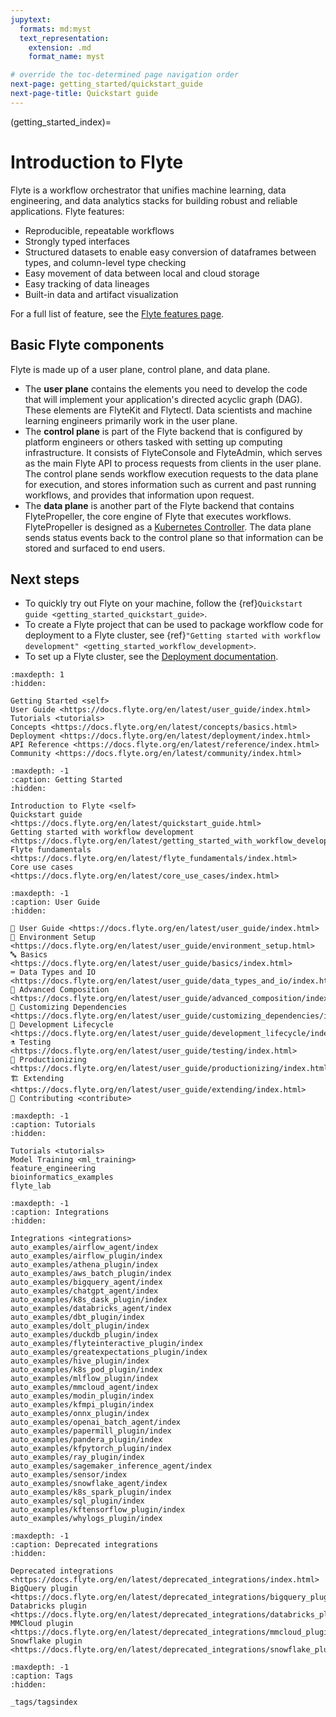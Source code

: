 ```yaml
---
jupytext:
  formats: md:myst
  text_representation:
    extension: .md
    format_name: myst

# override the toc-determined page navigation order
next-page: getting_started/quickstart_guide
next-page-title: Quickstart guide
---
```


(getting_started_index)=

# Introduction to Flyte

Flyte is a workflow orchestrator that unifies machine learning, data engineering, and data analytics stacks for building robust and reliable applications. Flyte features:

- Reproducible, repeatable workflows
- Strongly typed interfaces
- Structured datasets to enable easy conversion of dataframes between types, and column-level type checking
- Easy movement of data between local and cloud storage
- Easy tracking of data lineages
- Built-in data and artifact visualization

For a full list of feature, see the [Flyte features page](https://flyte.org/features).

## Basic Flyte components

Flyte is made up of a user plane, control plane, and data plane.

- The **user plane** contains the elements you need to develop the code that will implement your application's directed acyclic graph (DAG). These elements are FlyteKit and Flytectl. Data scientists and machine learning engineers primarily work in the user plane.
- The **control plane** is part of the Flyte backend that is configured by platform engineers or others tasked with setting up computing infrastructure. It consists of FlyteConsole and FlyteAdmin, which serves as the main Flyte API to process requests from clients in the user plane. The control plane sends workflow execution requests to the data plane for execution, and stores information such as current and past running workflows, and provides that information upon request.
- The **data plane** is another part of the Flyte backend that contains FlytePropeller, the core engine of Flyte that executes workflows. FlytePropeller is designed as a [Kubernetes Controller](https://kubernetes.io/docs/concepts/architecture/controller/). The data plane sends status events back to the control plane so that information can be stored and surfaced to end users.

## Next steps

- To quickly try out Flyte on your machine, follow the {ref}`Quickstart guide <getting_started_quickstart_guide>`.
- To create a Flyte project that can be used to package workflow code for deployment to a Flyte cluster, see {ref}`"Getting started with workflow development" <getting_started_workflow_development>`.
- To set up a Flyte cluster, see the [Deployment documentation](https://docs.flyte.org/en/latest/deployment/index.html).

```{toctree}
:maxdepth: 1
:hidden:

Getting Started <self>
User Guide <https://docs.flyte.org/en/latest/user_guide/index.html>
Tutorials <tutorials>
Concepts <https://docs.flyte.org/en/latest/concepts/basics.html>
Deployment <https://docs.flyte.org/en/latest/deployment/index.html>
API Reference <https://docs.flyte.org/en/latest/reference/index.html>
Community <https://docs.flyte.org/en/latest/community/index.html>
```

```{toctree}
:maxdepth: -1
:caption: Getting Started
:hidden:

Introduction to Flyte <self>
Quickstart guide <https://docs.flyte.org/en/latest/quickstart_guide.html>
Getting started with workflow development <https://docs.flyte.org/en/latest/getting_started_with_workflow_development/index.html>
Flyte fundamentals <https://docs.flyte.org/en/latest/flyte_fundamentals/index.html>
Core use cases <https://docs.flyte.org/en/latest/core_use_cases/index.html>
```

```{toctree}
:maxdepth: -1
:caption: User Guide
:hidden:

📖 User Guide <https://docs.flyte.org/en/latest/user_guide/index.html>
🌳 Environment Setup <https://docs.flyte.org/en/latest/user_guide/environment_setup.html>
🔤 Basics <https://docs.flyte.org/en/latest/user_guide/basics/index.html>
⌨️ Data Types and IO <https://docs.flyte.org/en/latest/user_guide/data_types_and_io/index.html>
🔮 Advanced Composition <https://docs.flyte.org/en/latest/user_guide/advanced_composition/index.html>
🧩 Customizing Dependencies <https://docs.flyte.org/en/latest/user_guide/customizing_dependencies/index.html>
🏡 Development Lifecycle <https://docs.flyte.org/en/latest/user_guide/development_lifecycle/index.html>
⚗️ Testing <https://docs.flyte.org/en/latest/user_guide/testing/index.html>
🚢 Productionizing <https://docs.flyte.org/en/latest/user_guide/productionizing/index.html>
🏗 Extending <https://docs.flyte.org/en/latest/user_guide/extending/index.html>
📝 Contributing <contribute>
```

```{toctree}
:maxdepth: -1
:caption: Tutorials
:hidden:

Tutorials <tutorials>
Model Training <ml_training>
feature_engineering
bioinformatics_examples
flyte_lab
```

```{toctree}
:maxdepth: -1
:caption: Integrations
:hidden:

Integrations <integrations>
auto_examples/airflow_agent/index
auto_examples/airflow_plugin/index
auto_examples/athena_plugin/index
auto_examples/aws_batch_plugin/index
auto_examples/bigquery_agent/index
auto_examples/chatgpt_agent/index
auto_examples/k8s_dask_plugin/index
auto_examples/databricks_agent/index
auto_examples/dbt_plugin/index
auto_examples/dolt_plugin/index
auto_examples/duckdb_plugin/index
auto_examples/flyteinteractive_plugin/index
auto_examples/greatexpectations_plugin/index
auto_examples/hive_plugin/index
auto_examples/k8s_pod_plugin/index
auto_examples/mlflow_plugin/index
auto_examples/mmcloud_agent/index
auto_examples/modin_plugin/index
auto_examples/kfmpi_plugin/index
auto_examples/onnx_plugin/index
auto_examples/openai_batch_agent/index
auto_examples/papermill_plugin/index
auto_examples/pandera_plugin/index
auto_examples/kfpytorch_plugin/index
auto_examples/ray_plugin/index
auto_examples/sagemaker_inference_agent/index
auto_examples/sensor/index
auto_examples/snowflake_agent/index
auto_examples/k8s_spark_plugin/index
auto_examples/sql_plugin/index
auto_examples/kftensorflow_plugin/index
auto_examples/whylogs_plugin/index
```

```{toctree}
:maxdepth: -1
:caption: Deprecated integrations
:hidden:

Deprecated integrations <https://docs.flyte.org/en/latest/deprecated_integrations/index.html>
BigQuery plugin <https://docs.flyte.org/en/latest/deprecated_integrations/bigquery_plugin/index.html>
Databricks plugin <https://docs.flyte.org/en/latest/deprecated_integrations/databricks_plugin/index.html>
MMCloud plugin <https://docs.flyte.org/en/latest/deprecated_integrations/mmcloud_plugin/index.html>
Snowflake plugin <https://docs.flyte.org/en/latest/deprecated_integrations/snowflake_plugin/index.html>
```

```{toctree}
:maxdepth: -1
:caption: Tags
:hidden:

_tags/tagsindex
```
